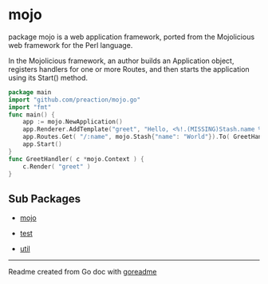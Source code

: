 # mojo

package mojo is a web application framework, ported from the
Mojolicious web framework for the Perl language.

In the Mojolicious framework, an author builds an Application object,
registers handlers for one or more Routes, and then starts the
application using its Start() method.

```go
package main
import "github.com/preaction/mojo.go"
import "fmt"
func main() {
	app := mojo.NewApplication()
	app.Renderer.AddTemplate("greet", "Hello, <%!.(MISSING)Stash.name %!>(MISSING)!\n")
	app.Routes.Get( "/:name", mojo.Stash{"name": "World"}).To( GreetHandler )
	app.Start()
}
func GreetHandler( c *mojo.Context ) {
	c.Render( "greet" )
}
```

## Sub Packages

* [mojo](./mojo)

* [test](./test)

* [util](./util)

---
Readme created from Go doc with [goreadme](https://github.com/posener/goreadme)
